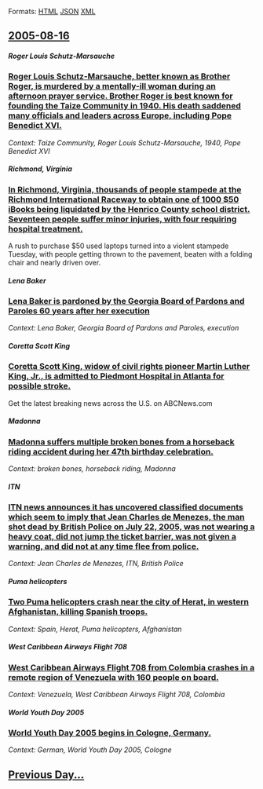 
Formats: [HTML](2005/08/16/index.html)  [JSON](2005/08/16/index.json)  [XML](2005/08/16/index.xml)  

## [2005-08-16](/news/2005/08/16/index.md)

##### Roger Louis Schutz-Marsauche
### [ Roger Louis Schutz-Marsauche, better known as Brother Roger, is murdered by a mentally-ill woman during an afternoon prayer service. Brother Roger is best known for founding the Taize Community in 1940. His death saddened many officials and leaders across Europe, including Pope Benedict XVI. ](/news/2005/08/16/roger-louis-schutz-marsauche-better-known-as-brother-roger-is-murdered-by-a-mentally-ill-woman-during-an-afternoon-prayer-service-brothe.md)
_Context: Taize Community, Roger Louis Schutz-Marsauche, 1940, Pope Benedict XVI_

##### Richmond, Virginia
### [ In Richmond, Virginia, thousands of people stampede at the Richmond International Raceway to obtain one of 1000 $50 iBooks being liquidated by the Henrico County school district. Seventeen people suffer minor injuries, with four requiring hospital treatment. ](/news/2005/08/16/in-richmond-virginia-thousands-of-people-stampede-at-the-richmond-international-raceway-to-obtain-one-of-1000-50-ibooks-being-liquidated.md)
A rush to purchase $50 used laptops turned into a violent stampede Tuesday, with people getting thrown to the pavement, beaten with a folding chair and nearly driven over. 

##### Lena Baker
### [ Lena Baker is pardoned by the Georgia Board of Pardons and Paroles 60 years after her execution ](/news/2005/08/16/lena-baker-is-pardoned-by-the-georgia-board-of-pardons-and-paroles-60-years-after-her-execution.md)
_Context: Lena Baker, Georgia Board of Pardons and Paroles, execution_

##### Coretta Scott King
### [ Coretta Scott King, widow of civil rights pioneer Martin Luther King, Jr., is admitted to Piedmont Hospital in Atlanta for possible stroke. ](/news/2005/08/16/coretta-scott-king-widow-of-civil-rights-pioneer-martin-luther-king-jr-is-admitted-to-piedmont-hospital-in-atlanta-for-possible-stroke.md)
Get the latest breaking news across the U.S. on ABCNews.com

##### Madonna
### [ Madonna suffers multiple broken bones from a horseback riding accident during her 47th birthday celebration. ](/news/2005/08/16/madonna-suffers-multiple-broken-bones-from-a-horseback-riding-accident-during-her-47th-birthday-celebration.md)
_Context: broken bones, horseback riding, Madonna_

##### ITN
### [ ITN news announces it has uncovered classified documents which seem to imply that Jean Charles de Menezes, the man shot dead by British Police on July 22, 2005, was not wearing a heavy coat, did not jump the ticket barrier, was not given a warning, and did not at any time flee from police. ](/news/2005/08/16/itn-news-announces-it-has-uncovered-classified-documents-which-seem-to-imply-that-jean-charles-de-menezes-the-man-shot-dead-by-british-pol.md)
_Context: Jean Charles de Menezes, ITN, British Police_

##### Puma helicopters
### [ Two Puma helicopters crash near the city of Herat, in western Afghanistan, killing Spanish troops. ](/news/2005/08/16/two-puma-helicopters-crash-near-the-city-of-herat-in-western-afghanistan-killing-spanish-troops.md)
_Context: Spain, Herat, Puma helicopters, Afghanistan_

##### West Caribbean Airways Flight 708
### [ West Caribbean Airways Flight 708 from Colombia crashes in a remote region of Venezuela with 160 people on board. ](/news/2005/08/16/west-caribbean-airways-flight-708-from-colombia-crashes-in-a-remote-region-of-venezuela-with-160-people-on-board.md)
_Context: Venezuela, West Caribbean Airways Flight 708, Colombia_

##### World Youth Day 2005
### [ World Youth Day 2005 begins in Cologne, Germany. ](/news/2005/08/16/world-youth-day-2005-begins-in-cologne-germany.md)
_Context: German, World Youth Day 2005, Cologne_

## [Previous Day...](/news/2005/08/15/index.md)

